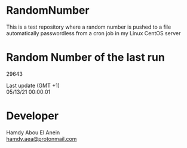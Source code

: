 # RandomNumber    
This is a test repository where a random number is pushed to a file automatically passwordless from a cron job in my Linux CentOS server    
# Random Number of the last run   
29643
      
Last update (GMT +1)    
05/13/21 00:00:01
# Developer    
Hamdy Abou El Anein   
hamdy.aea@protonmail.com
